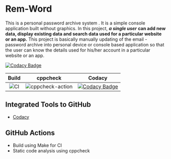 # Rem-Word
This is a personal password archive system . It is a simple console application built without graphics. In this project, ***a single user*** **can add new data, display existing data and search data used for a particular website or an app.** This project is basically manually updating of the email - password archive into personal device or console based application so that the user can know the details used for his/her account in a particular website or an app.

[![Codacy Badge](https://api.codacy.com/project/badge/Grade/314eecfe96a6467cbe581f5587a477a2)](https://app.codacy.com/gh/stepin104339/Rem-Word?utm_source=github.com&utm_medium=referral&utm_content=stepin104339/Rem-Word&utm_campaign=Badge_Grade)


|Build|cppcheck|Codacy|
|:--:|:--:|:--:|
|![CI](https://github.com/stepin104339/Rem-Word/workflows/CI/badge.svg)|![cppcheck-action](https://github.com/stepin104339/Rem-Word/workflows/cppcheck-action/badge.svg)|[![Codacy Badge](https://api.codacy.com/project/badge/Grade/314eecfe96a6467cbe581f5587a477a2)](https://app.codacy.com/gh/stepin104339/Rem-Word?utm_source=github.com&utm_medium=referral&utm_content=stepin104339/Rem-Word&utm_campaign=Badge_Grade)


## Integrated Tools to GitHub
*  [Codacy](https://www.codacy.com/)

## GitHub Actions
* Build using Make for CI
* Static code analysis using cppcheck

